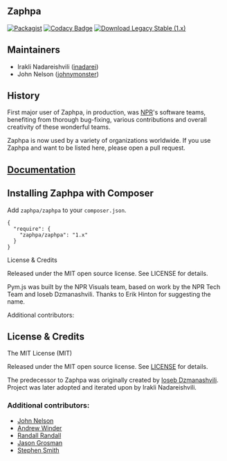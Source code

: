 ## Zaphpa

[![Packagist](https://img.shields.io/packagist/v/zaphpa/zaphpa.svg?style=flat)]()
[![Codacy Badge](https://www.codacy.com/project/badge/d22a443acb9d429890dedb7d55c632a9)](https://www.codacy.com/public/irakli/zaphpa)
[![Download Legacy Stable (1.x)](http://b.repl.ca/v1/Download-Legacy_Stable%20%281.x%29-orange.png)](https://github.com/zaphpa/zaphpa/releases/tag/1.2.2)

## Maintainers

* Irakli Nadareishvili ([inadarei](http://github.com/inadarei))
* John Nelson ([johnymonster](http://github.com/johnymonster))

## History

First major user of Zaphpa, in production, was [NPR](http://npr.org)'s software teams, benefiting from
thorough bug-fixing, various contributions and overall creativity of these wonderful teams.

Zaphpa is now used by a variety of organizations worldwide. If you use Zaphpa and want to be listed here,
please open a pull request.

## [Documentation](http://zaphpa.org)

## Installing Zaphpa with Composer

Add `zaphpa/zaphpa` to your `composer.json`.

```
{
  "require": {
    "zaphpa/zaphpa": "1.x"
  }
}
```

License & Credits

Released under the MIT open source license. See LICENSE for details.

Pym.js was built by the NPR Visuals team, based on work by the NPR Tech Team and Ioseb Dzmanashvili. Thanks to Erik Hinton for suggesting the name.

Additional contributors:


## License & Credits

The MIT License (MIT)

Released under the MIT open source license. See [LICENSE](LICENSE) for details.

The predecessor to Zaphpa was originally created by [Ioseb Dzmanashvili](http://github.com/isoebi). Project
was later adopted and iterated upon by Irakli Nadareishvili.

### Additional contributors:

- [John Nelson](http://github.com/johnymonster)
- [Andrew Winder](http://github.com/awinder)
- [Randall Randall](http://github.com/randallsquared)
- [Jason Grosman](http://github.com/jsgrosman)
- [Stephen Smith](http://github.com/d1b1)
